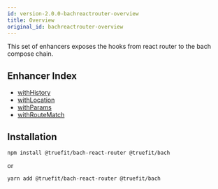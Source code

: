 ```yaml
---
id: version-2.0.0-bachreactrouter-overview
title: Overview
original_id: bachreactrouter-overview
---
```


This set of enhancers exposes the hooks from react router to the bach compose chain.

## Enhancer Index

- [withHistory](/docs/bachreactrouter-withhistory)
- [withLocation](/docs/bachreactrouter-withlocation)
- [withParams](/docs/bachreactrouter-withparams)
- [withRouteMatch](/docs/bachreactrouter-withroutematch)

## Installation

```
npm install @truefit/bach-react-router @truefit/bach
```

or

```
yarn add @truefit/bach-react-router @truefit/bach
```

